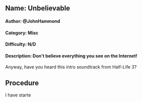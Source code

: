 ## Name: Unbelievable
#### Author: @JohnHammond
#### Category: Misc
#### Difficulty: N/D
#### Description: Don't believe everything you see on the Internet!

Anyway, have you heard this intro soundtrack from Half-Life 3?

## Procedure
I have starte
